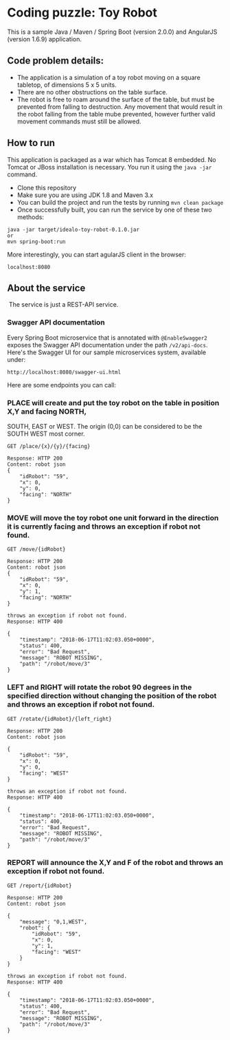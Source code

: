 # Coding puzzle: Toy Robot

This is a sample Java / Maven / Spring Boot (version 2.0.0) and AngularJS (version 1.6.9) application.

## Code problem details:

- The application is a simulation of a toy robot moving on a square tabletop, of
dimensions 5 x 5 units.
- There are no other obstructions on the table surface.
- The robot is free to roam around the surface of the table, but must be prevented from
falling to destruction. Any movement that would result in the robot falling from the table mube prevented, 
however further valid movement commands must still be allowed.

## How to run

This application is packaged as a war which has Tomcat 8 embedded. No Tomcat or JBoss
installation is necessary. You run it using the ```java -jar```  command.

* Clone this repository 
* Make sure you are using JDK 1.8 and Maven 3.x
* You can build the project and run the tests by running ```mvn clean package```
* Once successfully built, you can run the service by one of these two methods:


```
java -jar target/idealo-toy-robot-0.1.0.jar
or
mvn spring-boot:run
```
More interestingly, you can start agularJS client in the browser:
```
localhost:8080

```

## About the service
 The service is just a REST-API service. 
 
### Swagger API documentation
Every Spring Boot microservice that is annotated with `@EnableSwagger2` exposes the Swagger API documentation under the path `/v2/api-docs`.
Here's the Swagger UI for our sample microservices system, available under:
```
http://localhost:8080/swagger-ui.html

```

Here are some endpoints you can call:

### PLACE will create and put the toy robot on the table in position X,Y and facing NORTH,
SOUTH, EAST or WEST. The origin (0,0) can be considered to be the SOUTH WEST
most corner.
```
GET /place/{x}/{y}/{facing}

Response: HTTP 200
Content: robot json
{
    "idRobot": "59",
    "x": 0,
    "y": 0,
    "facing": "NORTH"
}
```

### MOVE will move the toy robot one unit forward in the direction it is currently facing and throws an exception if robot not found.
```
GET /move/{idRobot}

Response: HTTP 200
Content: robot json
{
    "idRobot": "59",
    "x": 0,
    "y": 1,
    "facing": "NORTH"
}

throws an exception if robot not found.
Response: HTTP 400

{
    "timestamp": "2018-06-17T11:02:03.050+0000",
    "status": 400,
    "error": "Bad Request",
    "message": "ROBOT MISSING",
    "path": "/robot/move/3"
}

```

### LEFT and RIGHT will rotate the robot 90 degrees in the specified direction without changing the position of the robot and throws an exception if robot not found.

```
GET /rotate/{idRobot}/{left_right}

Response: HTTP 200
Content: robot json

{
    "idRobot": "59",
    "x": 0,
    "y": 0,
    "facing": "WEST"
}

throws an exception if robot not found.
Response: HTTP 400

{
    "timestamp": "2018-06-17T11:02:03.050+0000",
    "status": 400,
    "error": "Bad Request",
    "message": "ROBOT MISSING",
    "path": "/robot/move/3"
}

```

### REPORT will announce the X,Y and F of the robot and throws an exception if robot not found.

```
GET /report/{idRobot}

Response: HTTP 200
Content: robot json

{
    "message": "0,1,WEST",
    "robot": {
        "idRobot": "59",
        "x": 0,
        "y": 1,
        "facing": "WEST"
    }
}

throws an exception if robot not found.
Response: HTTP 400

{
    "timestamp": "2018-06-17T11:02:03.050+0000",
    "status": 400,
    "error": "Bad Request",
    "message": "ROBOT MISSING",
    "path": "/robot/move/3"
}

```
